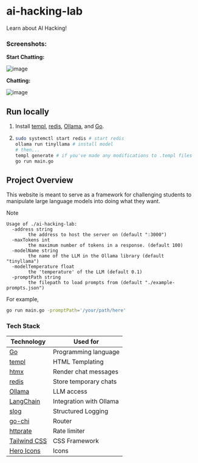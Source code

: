 # ai-hacking-lab
Learn about AI Hacking!

### Screenshots:

**Start Chatting:**

![image](https://github.com/nkcyber/ai-hacking-lab/assets/46602241/f962d7cc-a6fd-4dc0-a869-c5b2d8aa9ba8)

**Chatting:**

![image](https://github.com/nkcyber/ai-hacking-lab/assets/46602241/0fb0b5e3-13e7-4bf9-bebd-0791d85f193d)

## Run locally

1. Install [templ](https://templ.guide/quick-start/installation), [redis](https://redis.io/docs/install/), [Ollama](https://ollama.ai/download), and [Go](https://go.dev/doc/install).
2. ```bash
   sudo systemctl start redis # start redis
   ollama run tinyllama # install model
   # then...
   templ generate # if you've made any modifications to .templ files
   go run main.go
   ```

## Project Overview

This website is meant to serve as a framework for challenging students to manipulate large language models into doing what they want.

> [!NOTE]
> ```
> Usage of ./ai-hacking-lab:
>   -address string
>         the address to host the server on (default ":3000")
>   -maxTokens int
>         the maximum number of tokens in a response. (default 100)
>   -modelName string
>         the name of the LLM in the Ollama library (default "tinyllama")
>   -modelTemperature float
>         the 'temperature' of the LLM (default 0.1)
>   -promptPath string
>         the filepath to load prompts from (default "./example-prompts.json")
> ```
> For example,
> ```bash
> go run main.go -promptPath='/your/path/here'
> ```

### Tech Stack

| Technology                                        | Used for                |
|---------------------------------------------------|-------------------------|
| [Go](https://go.dev/)                             | Programming language    |
| [templ](https://github.com/a-h/templ)             | HTML Templating         |
| [htmx](https://htmx.org/)                         | Render chat messages    |
| [redis](https://redis.io/)                        | Store temporary chats   |
| [Ollama](https://ollama.ai/)                      | LLM access              |
| [LangChain](https://github.com/tmc/langchaingo)   | Integration with Ollama |
| [slog](https://golang.org/x/exp/slog)             | Structured Logging      |
| [go-chi](https://github.com/go-chi/chi)           | Router                  |
| [httprate](https://github.com/go-chi/httprate)    | Rate limiter            |
| [Tailwind CSS](https://tailwindcss.com/)          | CSS Framework           |
| [Hero Icons](https://github.com/tailwindlabs/heroicons)  | Icons            |

